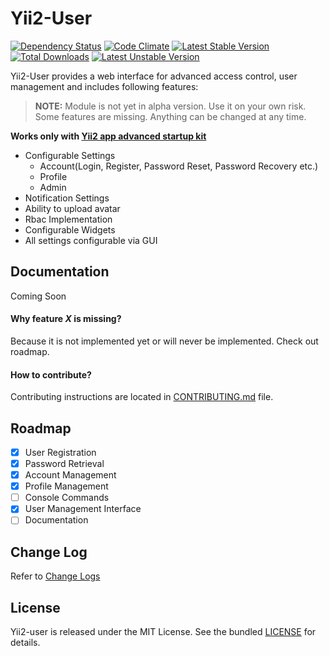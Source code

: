 Yii2-User
=========

[![Dependency Status](https://www.versioneye.com/user/projects/54e1e6490a910b6b0100023e/badge.svg?style=flat)](https://www.versioneye.com/user/projects/54e1e6490a910b6b0100023e)
[![Code Climate](https://codeclimate.com/github/abhi1693/yii2-user/badges/gpa.svg)](https://codeclimate.com/github/abhi1693/yii2-user)
[![Latest Stable Version](https://poser.pugx.org/abhi1693/yii2-user/v/stable.svg)](https://packagist.org/packages/abhi1693/yii2-user) [![Total Downloads](https://poser.pugx.org/abhi1693/yii2-user/downloads.svg)](https://packagist.org/packages/abhi1693/yii2-user) [![Latest Unstable Version](https://poser.pugx.org/abhi1693/yii2-user/v/unstable.svg)](https://packagist.org/packages/abhi1693/yii2-user)

Yii2-User provides a web interface for advanced access control, user management and includes following features:

> **NOTE:** Module is not yet in alpha version. Use it on your own risk. Some features are missing. Anything can be changed at any time.

**Works only with [Yii2 app advanced startup kit](https://github.com/abhi1693/yii2-app-advanced-startup-kit)**

- Configurable Settings
    - Account(Login, Register, Password Reset, Password Recovery etc.)
    - Profile
    - Admin
- Notification Settings
- Ability to upload avatar
- Rbac Implementation
- Configurable Widgets
- All settings configurable via GUI

## Documentation

Coming Soon

#### Why feature *X* is missing?
Because it is not implemented yet or will never be implemented. Check out roadmap.

#### How to contribute?

Contributing instructions are located in [CONTRIBUTING.md](CONTRIBUTING.md) file.

## Roadmap

- [x] User Registration
- [x] Password Retrieval
- [x] Account Management
- [x] Profile Management
- [ ] Console Commands
- [x] User Management Interface
- [ ] Documentation

## Change Log

Refer to [Change Logs](CHANGE.md)

## License

Yii2-user is released under the MIT License. See the bundled [LICENSE](LICENSE) for details.
